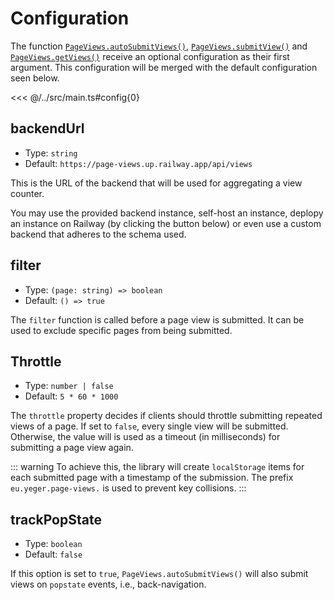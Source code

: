 # Configuration

<ViewCounter />

The function [`PageViews.autoSubmitViews()`](/guide/#automatic-submission), [`PageViews.submitView()`](/guide/#manual-submission) and [`PageViews.getViews()`](/guide/#fetching-page-views) receive an optional configuration as their first argument.
This configuration will be merged with the default configuration seen below.

<<< @/../src/main.ts#config{0}

## backendUrl

- Type: `string`
- Default: `https://page-views.up.railway.app/api/views`

This is the URL of the backend that will be used for aggregating a view counter.

You may use the provided backend instance, self-host an instance, deplopy an instance on Railway (by clicking the button below) or even use a custom backend that adheres to the schema used.

<DeployOnRailwayButton />

## filter

- Type: `(page: string) => boolean`
- Default: `() => true`

The `filter` function is called before a page view is submitted.
It can be used to exclude specific pages from being submitted.

## Throttle

- Type: `number | false`
- Default: `5 * 60 * 1000`

The `throttle` property decides if clients should throttle submitting repeated views of a page.
If set to `false`, every single view will be submitted.
Otherwise, the value will is used as a timeout (in milliseconds) for submitting a page view again.

::: warning
To achieve this, the library will create `localStorage` items for each submitted page with a timestamp of the submission.
The prefix `eu.yeger.page-views.` is used to prevent key collisions.
:::

## trackPopState

- Type: `boolean`
- Default: `false`

If this option is set to `true`, `PageViews.autoSubmitViews()` will also submit views on `popstate` events, i.e., back-navigation.
